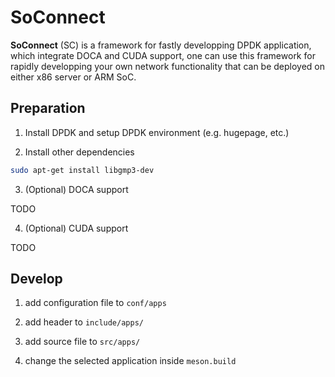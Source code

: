 # SoConnect

**SoConnect** (SC) is a framework for fastly developping DPDK application, which integrate DOCA and CUDA support, one can use this framework for rapidly developping your own network functionality that can be deployed on either x86 server or ARM SoC.


## Preparation

1. Install DPDK and setup DPDK environment (e.g. hugepage, etc.)

2. Install other dependencies

```bash
sudo apt-get install libgmp3-dev
```

3. (Optional) DOCA support

TODO

4. (Optional) CUDA support

TODO

## Develop

1. add configuration file to `conf/apps`

2. add header to `include/apps/`

3. add source file to `src/apps/`

4. change the selected application inside `meson.build`